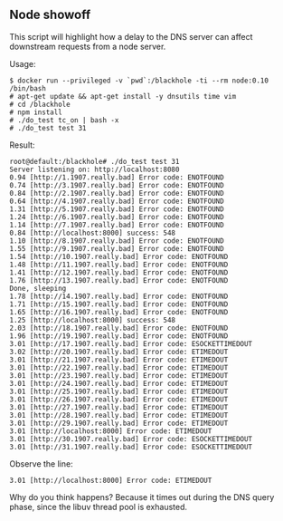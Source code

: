 Node showoff
------------

This script will highlight how a delay to the DNS server can affect downstream
requests from a node server.

Usage:

    $ docker run --privileged -v `pwd`:/blackhole -ti --rm node:0.10 /bin/bash
    # apt-get update && apt-get install -y dnsutils time vim
    # cd /blackhole
    # npm install
    # ./do_test tc_on | bash -x
    # ./do_test test 31

Result:

    root@default:/blackhole# ./do_test test 31
    Server listening on: http://localhost:8080
    0.94 [http://1.1907.really.bad] Error code: ENOTFOUND
    0.74 [http://3.1907.really.bad] Error code: ENOTFOUND
    0.84 [http://2.1907.really.bad] Error code: ENOTFOUND
    0.64 [http://4.1907.really.bad] Error code: ENOTFOUND
    1.31 [http://5.1907.really.bad] Error code: ENOTFOUND
    1.24 [http://6.1907.really.bad] Error code: ENOTFOUND
    1.14 [http://7.1907.really.bad] Error code: ENOTFOUND
    0.84 [http://localhost:8000] success: 548
    1.10 [http://8.1907.really.bad] Error code: ENOTFOUND
    1.55 [http://9.1907.really.bad] Error code: ENOTFOUND
    1.54 [http://10.1907.really.bad] Error code: ENOTFOUND
    1.48 [http://11.1907.really.bad] Error code: ENOTFOUND
    1.41 [http://12.1907.really.bad] Error code: ENOTFOUND
    1.76 [http://13.1907.really.bad] Error code: ENOTFOUND
    Done, sleeping
    1.78 [http://14.1907.really.bad] Error code: ENOTFOUND
    1.71 [http://15.1907.really.bad] Error code: ENOTFOUND
    1.65 [http://16.1907.really.bad] Error code: ENOTFOUND
    1.25 [http://localhost:8000] success: 548
    2.03 [http://18.1907.really.bad] Error code: ENOTFOUND
    1.96 [http://19.1907.really.bad] Error code: ENOTFOUND
    3.01 [http://17.1907.really.bad] Error code: ESOCKETTIMEDOUT
    3.02 [http://20.1907.really.bad] Error code: ETIMEDOUT
    3.01 [http://21.1907.really.bad] Error code: ETIMEDOUT
    3.01 [http://22.1907.really.bad] Error code: ETIMEDOUT
    3.01 [http://23.1907.really.bad] Error code: ETIMEDOUT
    3.01 [http://24.1907.really.bad] Error code: ETIMEDOUT
    3.01 [http://25.1907.really.bad] Error code: ETIMEDOUT
    3.01 [http://26.1907.really.bad] Error code: ETIMEDOUT
    3.01 [http://27.1907.really.bad] Error code: ETIMEDOUT
    3.01 [http://28.1907.really.bad] Error code: ETIMEDOUT
    3.01 [http://29.1907.really.bad] Error code: ETIMEDOUT
    3.01 [http://localhost:8000] Error code: ETIMEDOUT
    3.01 [http://30.1907.really.bad] Error code: ESOCKETTIMEDOUT
    3.01 [http://31.1907.really.bad] Error code: ESOCKETTIMEDOUT

Observe the line:

    3.01 [http://localhost:8000] Error code: ETIMEDOUT

Why do you think happens? Because it times out during the DNS query phase,
since the libuv thread pool is exhausted.

